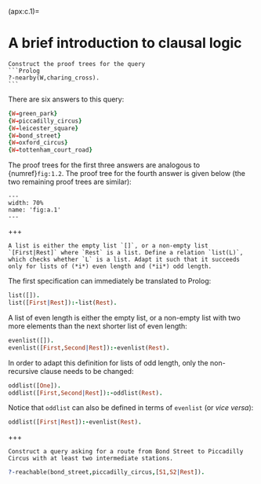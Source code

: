 <!--H3: Section C.1-->
(apx:c.1)=
# A brief introduction to clausal logic #

````{exercise} 1.2
Construct the proof trees for the query
```Prolog
?-nearby(W,charing_cross).
```
````

There are six answers to this query:
```Prolog
{W→green_park}
{W→piccadilly_circus}
{W→leicester_square}
{W→bond_street}
{W→oxford_circus}
{W→tottenham_court_road}
```
The proof trees for the first three answers are analogous to {numref}`fig:1.2`. The proof tree for the fourth answer is given below (the two remaining proof trees are similar):
```{figure} /src/fig/appendices/image002.svg
---
width: 70%
name: 'fig:a.1'
---
```

+++

```{exercise} 1.4
A list is either the empty list `[]`, or a non-empty list `[First|Rest]` where `Rest` is a list. Define a relation `list(L)`, which checks whether `L` is a list. Adapt it such that it succeeds only for lists of (*i*) even length and (*ii*) odd length.
```

The first specification can immediately be translated to Prolog:
```Prolog
list([]).
list([First|Rest]):-list(Rest).
```
A list of even length is either the empty list, or a non-empty list with two more elements than the next shorter list of even length:
```Prolog
evenlist([]).
evenlist([First,Second|Rest]):-evenlist(Rest).
```
In order to adapt this definition for lists of odd length, only the non-recursive clause needs to be changed:
```Prolog
oddlist([One]).
oddlist([First,Second|Rest]):-oddlist(Rest).
```
Notice that `oddlist` can also be defined in terms of `evenlist` (or *vice versa*):
```Prolog
oddlist([First|Rest]):-evenlist(Rest).
```

+++

```{exercise} 1.5
Construct a query asking for a route from Bond Street to Piccadilly Circus with at least two intermediate stations.
```

```Prolog
?-reachable(bond_street,piccadilly_circus,[S1,S2|Rest]).
```
